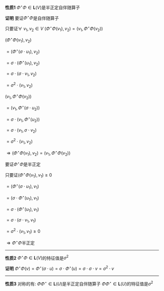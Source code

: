 **性质1**
$\Phi^\star\Phi\in\mathbf{L}(V)$是半正定自伴随算子

**证明**
要证$\Phi^\star\Phi$是自伴随算子

只要证$\forall\ v_1,v_2\in V\ (\Phi^\star\Phi(v_1),v_2)=(v_1,\Phi^\star\Phi(v_2))$

$(\Phi^\star\Phi(v_1),v_2)$

$=(\Phi^\star(\sigma\cdot u_1),v_2)$

$=\sigma\cdot(\Phi^\star(u_1),v_2)$

$=\sigma\cdot(\sigma\cdot v_1,v_2)$

$=\sigma^2\cdot(v_1,v_2)$

$(v_1,\Phi^\star\Phi(v_2))$

$=(v_1,\Phi^\star(\sigma\cdot u_2))$

$=\sigma\cdot(v_1,\Phi^\star(u_2))$

$=\sigma\cdot(v_1,\sigma\cdot v_2)$

$=\sigma^2\cdot(v_1,v_2)$

$\Rightarrow(\Phi^\star\Phi(v_1),v_2)=(v_1,\Phi^\star\Phi(v_2))$

要证$\Phi^\star\Phi$是半正定

只要证$(\Phi^\star\Phi(v_1),v_1)\geq0$

$=(\Phi^\star(\sigma\cdot u_1),v_1)$

$=(\sigma\cdot \Phi^\star(u_1),v_1)$

$=\sigma\cdot(\Phi^\star(u_1),v_1)$

$=\sigma\cdot(\sigma\cdot v_1,v_1)$

$=\sigma^2\cdot(v_1,v_1)\geq0$

$\Rightarrow\Phi^\star\Phi$半正定

---

**性质2**
$\Phi^\star\Phi\in\mathbf{L}(V)$的特征值是$\sigma^2$

**证明**
$\Phi^\star\Phi(v)=\Phi^\star(\sigma\cdot u)=\sigma\cdot\Phi^\star(u)=\sigma\cdot\sigma\cdot v=\sigma^2\cdot v$

---

**性质3**
对称的有:
$\Phi\Phi^\star\in\mathbf{L}(U)$是半正定自伴随算子
$\Phi\Phi^\star\in\mathbf{L}(U)$的特征值是$\sigma^2$

